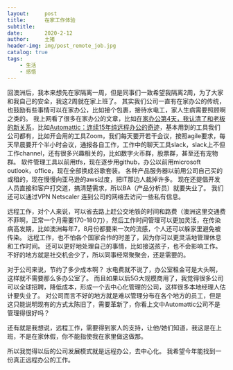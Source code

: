 ```yaml
---
layout:     post
title:      在家工作体验
subtitle:   
date:       2020-2-12
author:     土猪
header-img: img/post_remote_job.jpg
catalog: true
tags:
    - 生活
    - 感悟
---
```




回澳洲后，我本来想先在家隔离一周，但是同事们一致希望我隔离2周，为了大家和我自己的安全，我这2周就在家上班了。 其实我们公司一直有在家办公的传统，也鼓励有些事情可以在家办公，比如接个包裹，接待水电工，家人生病需要照顾啊之类的。 我上网看了很多在家办公的文章，比如[在家办公第4天，我认清了和老板的新关系](https://mp.weixin.qq.com/s/rUI7zRDoSF_L-wICzkBAdQ)，比如[Automattic：连续15年纯远程办公的奇迹](https://yueguangboke.wordpress.com/2020/02/09/automattic%ef%bc%9a%e8%bf%9e%e7%bb%ad15%e5%b9%b4%e7%ba%af%e8%bf%9c%e7%a8%8b%e5%8a%9e%e5%85%ac%e7%9a%84%e5%a5%87%e8%bf%b9/)，基本用到的工具我们公司都有，比如开会用的工具Zoom，我们每天要开若干会议，按照agile要求，每天早晨要开个半小时会议，通报各自工作，工作中的聊天工具slack，slack上不但工作channel，还有很多兴趣相关的，比如数字火币群，股票群，甚至还有宠物群。 软件管理工具以前用tfs，现在逐步用github，办公以前用microsoft outlook，office，现在全部换成谷歌套装。 各种产品服务器以前用公司自己买的或租的，现在慢慢向亚马逊的aws过度，把IT那边人裁掉许多。 现在还提倡开发人员直接和客户打交道，搞清楚需求，所以BA（产品分析员）就要失业了。  我们还可以通过VPN Netscaler 连到公司的网络去访问一些私有信息。 



远程工作，对个人来说，可以省去路上赶公交地铁的时间和路费（澳洲这里交通费不菲啊，正常一个月需要170-180刀），然后工作时间管理可以更加灵活，在传染病高发期，比如澳洲每年7，8月份都要来一次的流感，个人还可以躲家里避免被传染。 远程工作，也不怕各个国家合作的时差了，因为你可以更灵活地管理休息和工作时间。 还可以更好地处理自己的事情，比如接送孩子，也不会影响工作。  不好的地方就是社交机会少了，所以同事经常聚聚会，还是需要的。



对于公司来说，节约了多少成本啊？ 水电费就不说了，办公室租金可是大头啊，这样就不需要那么多办公室了。 而且如果以后5G大规模商用了，我觉得很多公司可以全球招聘，降低成本，形成一个去中心化管理的公司，这样很多本地经理人估计要失业了。 对公司而言不好的地方就是难以管理分布在各个地方的员工，但是这只能说明现有的方式太陈旧了，需要革新了，你看上文中Automattic公司不是管理得很好吗？ 



还有就是我想说，远程工作，需要得到家人的支持，让他/她们知道，我这是在上班，不是在家休假，你不能指使我在家里做这做那。


所以我觉得以后的公司发展模式就是远程办公，去中心化。  我希望今年能找到一份真正远程办公的工作。